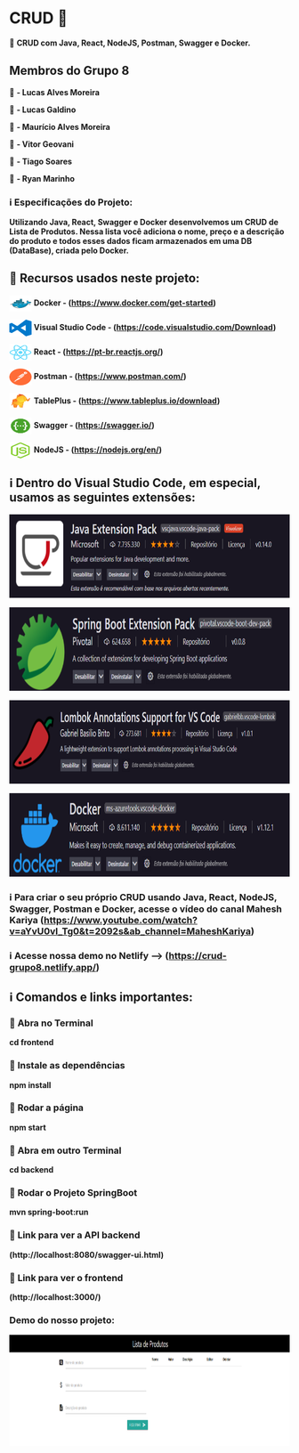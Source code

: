 # CRUD :file_folder:
:bookmark_tabs: **CRUD com Java, React, NodeJS, Postman, Swagger e Docker.**

## Membros do Grupo 8

:boy: **- Lucas Alves Moreira**

:boy: **- Lucas Galdino**

:boy: **- Maurício Alves Moreira**

:boy: **- Vitor Geovani**

:boy: **- Tiago Soares**

:boy: **- Ryan Marinho**

### :information_source: Especificações do Projeto:

**Utilizando Java, React, Swagger e Docker desenvolvemos um CRUD de Lista de Produtos. Nessa lista você adiciona o nome, preço e a descrição do produto e todos esses dados ficam armazenados em uma DB (DataBase), criada pelo Docker.**

## 📌 Recursos usados neste projeto: 

<img align="center" alt="icon-js" height="30" width="40" src="https://raw.githubusercontent.com/devicons/devicon/master/icons/docker/docker-original.svg" style="max-width:100%;"></img> **Docker - (https://www.docker.com/get-started)**

<img align="center" alt="icon-js" height="30" width="40" src="icons/visual-studio-code-logo-svg-vector.svg" style="max-width:100%;"></img> **Visual Studio Code -  (https://code.visualstudio.com/Download)**

<img align="center" alt="icon-js" height="30" width="40" src="https://raw.githubusercontent.com/devicons/devicon/master/icons/react/react-original.svg" style="max-width:100%;"></img> **React - (https://pt-br.reactjs.org/)**

<img align="center" alt="icon-js" height="30" width="40" src="icons/getpostman-icon.svg" style="max-width:100%;"></img> **Postman - (https://www.postman.com/)**

<img align="center" alt="icon-js" height="30" width="40" src="icons/tableplus-v1.png" style="max-width:100%;"></img> **TablePlus - (https://www.tableplus.io/download)**

<img align="center" alt="icon-js" height="30" width="40" src="icons/swagger-seeklogo.com.svg" style="max-width:100%;"></img> **Swagger - (https://swagger.io/)**

<img align="center" alt="icon-js" height="30" width="40" src="https://raw.githubusercontent.com/devicons/devicon/master/icons/nodejs/nodejs-original.svg" style="max-width:100%;"></img> **NodeJS - (https://nodejs.org/en/)**

## :information_source: Dentro do Visual Studio Code, em especial, usamos as seguintes extensões:

<p align="left">
  <img height="150" width"150" src="extensions/java-extension.png">
  </p>
  
 <p align="left">
  <img height="150" width"150" src="extensions/springboot-extension.png">
  </p>
  
 <p align="left">
  <img height="150" width"150" src="extensions/lombok-extension.png">
  </p>
  
 <p align="left">
  <img height="150" width"150" src="extensions/docker-extension.png">
  </p>

### :information_source: **Para criar o seu próprio CRUD usando Java, React, NodeJS, Swagger, Postman e Docker, acesse o vídeo do canal Mahesh Kariya (https://www.youtube.com/watch?v=aYvU0vI_Tg0&t=2092s&ab_channel=MaheshKariya)**

### :information_source: **Acesse nossa demo no Netlify --> (https://crud-grupo8.netlify.app/)**

## :information_source: **Comandos e links importantes:**
### 📍 **Abra no Terminal**
**cd frontend**

### 📍 **Instale as dependências**
**npm install**

### 📍 **Rodar a página**
**npm start**

### 📍 **Abra em outro Terminal**
**cd backend**

### 📍 **Rodar o Projeto SpringBoot**
**mvn spring-boot:run**

### 📍 **Link para ver a API backend**
**(http://localhost:8080/swagger-ui.html)**

### 📍 **Link para ver o frontend**
**(http://localhost:3000/)**


### **Demo do nosso projeto:**

<p align="left">
  <img height="200" width"200" src="demo.png">
  </p>

